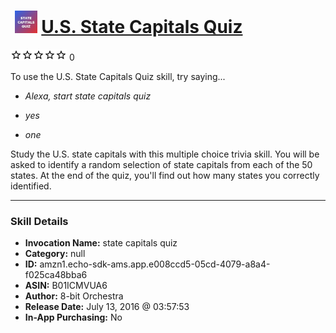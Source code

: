 # &nbsp;<img src="skill_icon" alt="U.S. State Capitals Quiz icon" width="36"> [U.S. State Capitals Quiz](http://alexa.amazon.com/#skills/amzn1.echo-sdk-ams.app.e008ccd5-05cd-4079-a8a4-f025ca48bba6)
![0 stars](../../images/ic_star_border_black_18dp_1x.png)![0 stars](../../images/ic_star_border_black_18dp_1x.png)![0 stars](../../images/ic_star_border_black_18dp_1x.png)![0 stars](../../images/ic_star_border_black_18dp_1x.png)![0 stars](../../images/ic_star_border_black_18dp_1x.png) 0

To use the U.S. State Capitals Quiz skill, try saying...

* *Alexa, start state capitals quiz*

* *yes*

* *one*

Study the U.S. state capitals with this multiple choice trivia skill. You will be asked to identify a random selection of state capitals from each of the 50 states. At the end of the quiz, you'll find out how many states you correctly identified.

***

### Skill Details

* **Invocation Name:** state capitals quiz
* **Category:** null
* **ID:** amzn1.echo-sdk-ams.app.e008ccd5-05cd-4079-a8a4-f025ca48bba6
* **ASIN:** B01ICMVUA6
* **Author:** 8-bit Orchestra
* **Release Date:** July 13, 2016 @ 03:57:53
* **In-App Purchasing:** No
